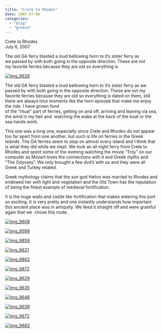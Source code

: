 ```yaml
---
title: "Crete to Rhodes"
date: 2007-07-06
categories: 
  - "blog"
  - "greece"
---
```


Crete to Rhodes  
July 6, 2007

The old GA ferry blasted a loud bellowing horn to it’s sister ferry as  
we passed by with both going in the opposite direction. These are not  
my favorite ferries because they are old so everything is

<!--more-->

[![Img_9626](https://pub-ac94b3f306b24c0dba4238943c97f2e1.r2.dev/soultravelers3/images/2008/03/04/img_9626.png "Img_9626")](https://pub-ac94b3f306b24c0dba4238943c97f2e1.r2.dev/photos/uncategorized/2008/03/04/img_9626.png)

The old GA ferry blasted a loud bellowing horn to it’s sister ferry as we passed by with both going in the opposite direction. These are not my favorite ferries because they are old so everything is dated on them, still there are always nice moments like the horn episode that make me enjoy the ride. I have grown fond  
of the “ritual” part of ferries, getting on and off, arriving and leaving via sea, the wind in my hair and  watching the wake at the back of the boat or the  
sea hands work. 

This one was a long one, especially since Crete and Rhodes do not appear too far apart from one another, but such is life on ferries in the Greek Islands. The GA ferries seem to stop on almost every island and I think that is what they did while we slept. We took an all night ferry from Crete to Rhodes and spent some of the evening watching the movie “Troy” on our computer as Mozart loves the connections with it and Greek myths and “The Odyssey”. We only brought a few dvd’s with us and they were all Greek and Turkey related.

Greek mythology claims that the sun god Helios was married to Rhodes and endowed her with light and vegetation and the Old Town has the reputation of being the finest example of medieval fortification.

It is the huge walls and castle like fortification that makes entering this port so exciting. It is very pretty and one instantly understands how important this ancient place was in antiquity. We liked it straight off and were grateful again that we  chose this route.

[![Img_9608](https://pub-ac94b3f306b24c0dba4238943c97f2e1.r2.dev/soultravelers3/images/2008/03/04/img_9608.png "Img_9608")](https://pub-ac94b3f306b24c0dba4238943c97f2e1.r2.dev/photos/uncategorized/2008/03/04/img_9608.png)

[![Img_9599](https://pub-ac94b3f306b24c0dba4238943c97f2e1.r2.dev/soultravelers3/images/2008/03/04/img_9599.png "Img_9599")](https://pub-ac94b3f306b24c0dba4238943c97f2e1.r2.dev/photos/uncategorized/2008/03/04/img_9599.png)

[![Img_9859](https://pub-ac94b3f306b24c0dba4238943c97f2e1.r2.dev/soultravelers3/images/2008/03/04/img_9859.png "Img_9859")](https://pub-ac94b3f306b24c0dba4238943c97f2e1.r2.dev/photos/uncategorized/2008/03/04/img_9859.png)

[![Img_9621](https://pub-ac94b3f306b24c0dba4238943c97f2e1.r2.dev/soultravelers3/images/2008/03/04/img_9621.png "Img_9621")](https://pub-ac94b3f306b24c0dba4238943c97f2e1.r2.dev/photos/uncategorized/2008/03/04/img_9621.png)

[![Img_9862](https://pub-ac94b3f306b24c0dba4238943c97f2e1.r2.dev/soultravelers3/images/2008/03/04/img_9862.png "Img_9862")](https://pub-ac94b3f306b24c0dba4238943c97f2e1.r2.dev/photos/uncategorized/2008/03/04/img_9862.png)

[![Img_9872](https://pub-ac94b3f306b24c0dba4238943c97f2e1.r2.dev/soultravelers3/images/2008/03/04/img_9872.png "Img_9872")](https://pub-ac94b3f306b24c0dba4238943c97f2e1.r2.dev/photos/uncategorized/2008/03/04/img_9872.png)

[![Img_9629](https://pub-ac94b3f306b24c0dba4238943c97f2e1.r2.dev/soultravelers3/images/2008/03/04/img_9629.png "Img_9629")](https://pub-ac94b3f306b24c0dba4238943c97f2e1.r2.dev/photos/uncategorized/2008/03/04/img_9629.png)

[![Img_9635](https://pub-ac94b3f306b24c0dba4238943c97f2e1.r2.dev/soultravelers3/images/2008/03/04/img_9635.png "Img_9635")](https://pub-ac94b3f306b24c0dba4238943c97f2e1.r2.dev/photos/uncategorized/2008/03/04/img_9635.png)

[![Img_9646](https://pub-ac94b3f306b24c0dba4238943c97f2e1.r2.dev/soultravelers3/images/2008/03/04/img_9646.png "Img_9646")](https://pub-ac94b3f306b24c0dba4238943c97f2e1.r2.dev/photos/uncategorized/2008/03/04/img_9646.png)

[![Img_9639](https://pub-ac94b3f306b24c0dba4238943c97f2e1.r2.dev/soultravelers3/images/2008/03/04/img_9639.png "Img_9639")](https://pub-ac94b3f306b24c0dba4238943c97f2e1.r2.dev/photos/uncategorized/2008/03/04/img_9639.png)

[![Img_9672](https://pub-ac94b3f306b24c0dba4238943c97f2e1.r2.dev/soultravelers3/images/2008/03/04/img_9672.png "Img_9672")](https://pub-ac94b3f306b24c0dba4238943c97f2e1.r2.dev/photos/uncategorized/2008/03/04/img_9672.png)

[![Img_9682](https://pub-ac94b3f306b24c0dba4238943c97f2e1.r2.dev/soultravelers3/images/2008/03/04/img_9682.png "Img_9682")](https://pub-ac94b3f306b24c0dba4238943c97f2e1.r2.dev/photos/uncategorized/2008/03/04/img_9682.png)
